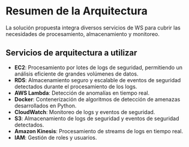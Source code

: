 # Resumen de la Arquitectura

La solución propuesta integra diversos servicios de WS para cubrir las necesidades de procesamiento, almacenamiento y monitoreo.

## Servicios de arquitectura a utilizar

- **EC2**: Procesamiento por lotes de logs de seguridad, permitiendo un análisis eficiente de grandes volúmenes de datos.
- **RDS**: Almacenamiento seguro y escalable de eventos de seguridad detectados durante el procesamiento de los logs.
- **AWS Lambda**: Detección de anomalías en tiempo real.
- **Docker**: Contenerización de algoritmos de detección de amenazas desarrollados en Python.
- **CloudWatch**: Monitoreo de logs y eventos de seguridad.
- **S3**: Almacenamiento de logs de seguridad y eventos de seguridad detectados.
- **Amazon Kinesis**: Procesamiento de streams de logs en tiempo real.
- **IAM**: Gestión de roles y usuarios.
